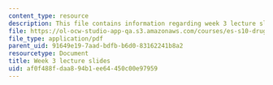 ```yaml
---
content_type: resource
description: This file contains information regarding week 3 lecture slides.
file: https://ol-ocw-studio-app-qa.s3.amazonaws.com/courses/es-s10-drugs-and-the-brain-spring-2013/af0f488fdaa894b1ee64450c00e97959_MITES_S10S13_Week%203.pdf
file_type: application/pdf
parent_uid: 91649e19-7aad-bdfb-b6d0-83162241b8a2
resourcetype: Document
title: Week 3 lecture slides
uid: af0f488f-daa8-94b1-ee64-450c00e97959
---
```

